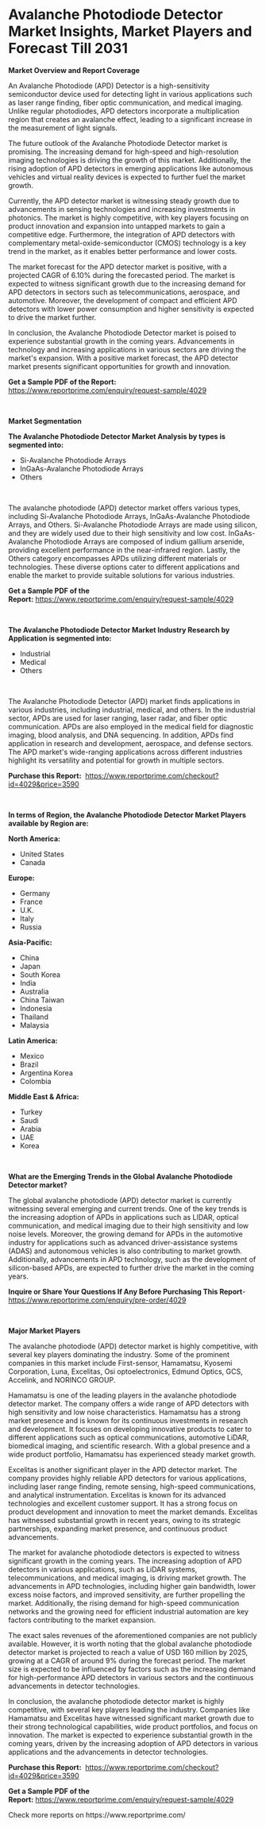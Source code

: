 <p><h1>Avalanche Photodiode Detector Market Insights, Market Players and Forecast Till 2031</h1></p><p><strong>Market Overview and Report Coverage</strong></p>
<p><p>An Avalanche Photodiode (APD) Detector is a high-sensitivity semiconductor device used for detecting light in various applications such as laser range finding, fiber optic communication, and medical imaging. Unlike regular photodiodes, APD detectors incorporate a multiplication region that creates an avalanche effect, leading to a significant increase in the measurement of light signals.</p><p>The future outlook of the Avalanche Photodiode Detector market is promising. The increasing demand for high-speed and high-resolution imaging technologies is driving the growth of this market. Additionally, the rising adoption of APD detectors in emerging applications like autonomous vehicles and virtual reality devices is expected to further fuel the market growth.</p><p>Currently, the APD detector market is witnessing steady growth due to advancements in sensing technologies and increasing investments in photonics. The market is highly competitive, with key players focusing on product innovation and expansion into untapped markets to gain a competitive edge. Furthermore, the integration of APD detectors with complementary metal-oxide-semiconductor (CMOS) technology is a key trend in the market, as it enables better performance and lower costs.</p><p>The market forecast for the APD detector market is positive, with a projected CAGR of 6.10% during the forecasted period. The market is expected to witness significant growth due to the increasing demand for APD detectors in sectors such as telecommunications, aerospace, and automotive. Moreover, the development of compact and efficient APD detectors with lower power consumption and higher sensitivity is expected to drive the market further.</p><p>In conclusion, the Avalanche Photodiode Detector market is poised to experience substantial growth in the coming years. Advancements in technology and increasing applications in various sectors are driving the market's expansion. With a positive market forecast, the APD detector market presents significant opportunities for growth and innovation.</p></p>
<p><strong>Get a Sample PDF of the Report:</strong> <a href="https://www.reportprime.com/enquiry/request-sample/4029">https://www.reportprime.com/enquiry/request-sample/4029</a></p>
<p>&nbsp;</p>
<p><strong>Market Segmentation</strong></p>
<p><strong>The Avalanche Photodiode Detector Market Analysis by types is segmented into:</strong></p>
<p><ul><li>Si-Avalanche Photodiode Arrays</li><li>InGaAs-Avalanche Photodiode Arrays</li><li>Others</li></ul></p>
<p>&nbsp;</p>
<p><p>The avalanche photodiode (APD) detector market offers various types, including Si-Avalanche Photodiode Arrays, InGaAs-Avalanche Photodiode Arrays, and Others. Si-Avalanche Photodiode Arrays are made using silicon, and they are widely used due to their high sensitivity and low cost. InGaAs-Avalanche Photodiode Arrays are composed of indium gallium arsenide, providing excellent performance in the near-infrared region. Lastly, the Others category encompasses APDs utilizing different materials or technologies. These diverse options cater to different applications and enable the market to provide suitable solutions for various industries.</p></p>
<p><strong>Get a Sample PDF of the Report:</strong>&nbsp;<a href="https://www.reportprime.com/enquiry/request-sample/4029">https://www.reportprime.com/enquiry/request-sample/4029</a></p>
<p>&nbsp;</p>
<p><strong>The Avalanche Photodiode Detector Market Industry Research by Application is segmented into:</strong></p>
<p><ul><li>Industrial</li><li>Medical</li><li>Others</li></ul></p>
<p>&nbsp;</p>
<p><p>The Avalanche Photodiode Detector (APD) market finds applications in various industries, including industrial, medical, and others. In the industrial sector, APDs are used for laser ranging, laser radar, and fiber optic communication. APDs are also employed in the medical field for diagnostic imaging, blood analysis, and DNA sequencing. In addition, APDs find application in research and development, aerospace, and defense sectors. The APD market's wide-ranging applications across different industries highlight its versatility and potential for growth in multiple sectors.</p></p>
<p><strong>Purchase this Report:</strong>&nbsp; <a href="https://www.reportprime.com/checkout?id=4029&price=3590">https://www.reportprime.com/checkout?id=4029&price=3590</a></p>
<p>&nbsp;</p>
<p><strong>In terms of Region, the Avalanche Photodiode Detector Market Players available by Region are:</strong></p>
<p>
    <p> <strong> North America: </strong>
        <ul>
            <li>United States</li>
            <li>Canada</li>
        </ul>
        </p> 
    <p> <strong> Europe: </strong>
        <ul>
            <li>Germany</li>
            <li>France</li>
            <li>U.K.</li>
            <li>Italy</li>
            <li>Russia</li>
        </ul>
        </p> 
    <p> <strong> Asia-Pacific: </strong>
        <ul>
            <li>China</li>
            <li>Japan</li>
            <li>South Korea</li>
            <li>India</li>
            <li>Australia</li>
            <li>China Taiwan</li>
            <li>Indonesia</li>
            <li>Thailand</li>
            <li>Malaysia</li>
        </ul>
        </p> 
    <p> <strong> Latin America: </strong>
        <ul>
            <li>Mexico</li>
            <li>Brazil</li>
            <li>Argentina Korea</li>
            <li>Colombia</li>
        </ul>
        </p> 
    <p> <strong> Middle East & Africa: </strong>
        <ul>
            <li>Turkey</li>
            <li>Saudi</li>
            <li>Arabia</li>
            <li>UAE</li>
            <li>Korea</li>
        </ul>
    </p>
    </p>
<p>&nbsp;</p>
<p><strong>What are the Emerging Trends in the Global Avalanche Photodiode Detector market?</strong></p>
<p><p>The global avalanche photodiode (APD) detector market is currently witnessing several emerging and current trends. One of the key trends is the increasing adoption of APDs in applications such as LIDAR, optical communication, and medical imaging due to their high sensitivity and low noise levels. Moreover, the growing demand for APDs in the automotive industry for applications such as advanced driver-assistance systems (ADAS) and autonomous vehicles is also contributing to market growth. Additionally, advancements in APD technology, such as the development of silicon-based APDs, are expected to further drive the market in the coming years.</p></p>
<p><strong>Inquire or Share Your Questions If Any Before Purchasing This Report</strong>- <a href="https://www.reportprime.com/enquiry/pre-order/4029">https://www.reportprime.com/enquiry/pre-order/4029</a></p>
<p>&nbsp;</p>
<p><strong>Major Market Players</strong></p>
<p><p>The avalanche photodiode (APD) detector market is highly competitive, with several key players dominating the industry. Some of the prominent companies in this market include First-sensor, Hamamatsu, Kyosemi Corporation, Luna, Excelitas, Osi optoelectronics, Edmund Optics, GCS, Accelink, and NORINCO GROUP.</p><p>Hamamatsu is one of the leading players in the avalanche photodiode detector market. The company offers a wide range of APD detectors with high sensitivity and low noise characteristics. Hamamatsu has a strong market presence and is known for its continuous investments in research and development. It focuses on developing innovative products to cater to different applications such as optical communications, automotive LiDAR, biomedical imaging, and scientific research. With a global presence and a wide product portfolio, Hamamatsu has experienced steady market growth.</p><p>Excelitas is another significant player in the APD detector market. The company provides highly reliable APD detectors for various applications, including laser range finding, remote sensing, high-speed communications, and analytical instrumentation. Excelitas is known for its advanced technologies and excellent customer support. It has a strong focus on product development and innovation to meet the market demands. Excelitas has witnessed substantial growth in recent years, owing to its strategic partnerships, expanding market presence, and continuous product advancements.</p><p>The market for avalanche photodiode detectors is expected to witness significant growth in the coming years. The increasing adoption of APD detectors in various applications, such as LiDAR systems, telecommunications, and medical imaging, is driving market growth. The advancements in APD technologies, including higher gain bandwidth, lower excess noise factors, and improved sensitivity, are further propelling the market. Additionally, the rising demand for high-speed communication networks and the growing need for efficient industrial automation are key factors contributing to the market expansion.</p><p>The exact sales revenues of the aforementioned companies are not publicly available. However, it is worth noting that the global avalanche photodiode detector market is projected to reach a value of USD 160 million by 2025, growing at a CAGR of around 9% during the forecast period. The market size is expected to be influenced by factors such as the increasing demand for high-performance APD detectors in various sectors and the continuous advancements in detector technologies.</p><p>In conclusion, the avalanche photodiode detector market is highly competitive, with several key players leading the industry. Companies like Hamamatsu and Excelitas have witnessed significant market growth due to their strong technological capabilities, wide product portfolios, and focus on innovation. The market is expected to experience substantial growth in the coming years, driven by the increasing adoption of APD detectors in various applications and the advancements in detector technologies.</p></p>
<p><strong>Purchase this Report:</strong>&nbsp;&nbsp;<a href="https://www.reportprime.com/checkout?id=4029&price=3590">https://www.reportprime.com/checkout?id=4029&price=3590</a></p>
<p></p>
<p><strong>Get a Sample PDF of the Report:</strong>&nbsp;<a href="https://www.reportprime.com/enquiry/request-sample/4029">https://www.reportprime.com/enquiry/request-sample/4029</a></p>
<p>Check more reports on https://www.reportprime.com/</p>